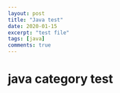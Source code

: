 ```yaml
---
layout: post
title: "Java test"
date: 2020-01-15
excerpt: "test file"
tags: [java]
comments: true
---
```


# java category test
